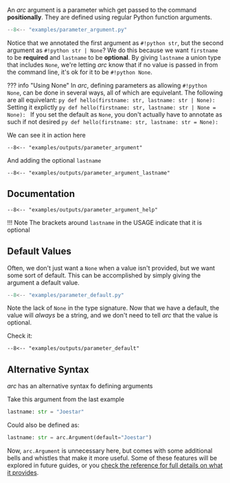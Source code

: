 An *arc* argument is a parameter which get passed to the command **positionally**. They are defined using regular Python function arguments.

```py
--8<-- "examples/parameter_argument.py"
```
Notice that we annotated the first argument as `#!python str`, but the second argument as `#!python str | None`? We do this because we want `firstname` to be **required** and `lastname` to be **optional**. By giving `lastname` a union type that includes `None`, we're letting *arc* know that if no value is passed in from the command line, it's ok for it to be `#!python None`.

??? info "Using None"
    In *arc*, defining parameters as allowing `#!python None`, can be done in several ways, all of which are equivelant. The following are all equivelant:
    ```py
    def hello(firstname: str, lastname: str | None):
    ```
    Setting it explictly
    ```py
    def hello(firstname: str, lastname: str | None = None):
    ```
    If you set the default as `None`, you don't actually have to annotate as such if not desired
    ```py
    def hello(firstname: str, lastname: str = None):
    ```


We can see it in action here
```console
--8<-- "examples/outputs/parameter_argument"
```

And adding the optional `lastname`
```console
--8<-- "examples/outputs/parameter_argument_lastname"
```

## Documentation
```console
--8<-- "examples/outputs/parameter_argument_help"
```
!!! Note
    The brackets around `lastname` in the USAGE indicate that it is optional


## Default Values
Often, we don't just want a `None` when a value isn't provided, but we want some sort of default. This can be accomplished by simply giving the argument a default value.

```py title="examples/parameter_default.py"
--8<-- "examples/parameter_default.py"
```
Note the lack of `None` in the type signature. Now that we have a default, the value will *always* be a string, and we don't need to tell *arc* that the value is optional.

Check it:
```console
--8<-- "examples/outputs/parameter_default"
```

## Alternative Syntax
*arc* has an alternative syntax fo defining arguments

Take this argument from the last example
```py
lastname: str = "Joestar"
```

Could also be defined as:
```py
lastname: str = arc.Argument(default="Joestar")
```

Now, `arc.Argument` is unnecessary here, but comes with some additional bells and whistles that make it more useful. Some of these features will be explored in future guides, or you [check the reference for full details on what it provides](../../reference/define/param/constructors.md#arc.define.param.constructors.Argument).

